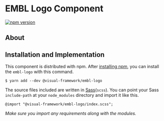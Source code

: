 # EMBL Logo Component

[![npm version](https://badge.fury.io/js/%40visual-framework%2Fembl-logo.svg)](https://badge.fury.io/js/%40visual-framework%2Fembl-logo)

## About

## Installation and Implementation

This component is distributed with npm. After [installing npm](https://www.npmjs.com/get-npm), you can install the `embl-logo` with this command.

```
$ yarn add --dev @visual-framework/embl-logo
```

The source files included are written in [Sass](http://sass-lang.com)(`scss`). You can point your Sass `include-path` at your `node_modules` directory and import it like this.

```
@import "@visual-framework/embl-logo/index.scss";
```

_Make sure you import any requirements along with the modules._
